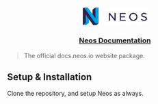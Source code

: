 <p align="center">
	<a href="http://neos.io">
		<img src="DistributionPackages/Neos.DocsNeosIo/Resources/Public/Frontend/img/neos_primary.svg" width="150">
	</a>
</p>

<h3 align="center"><a href="http://docs.neos.io">Neos Documentation</a></h3>

> The official docs.neos.io website package.

## Setup & Installation

Clone the repository, and setup Neos as always.

